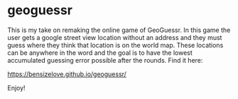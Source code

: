 # geoguessr

This is my take on remaking the online game of GeoGuessr. In this game the user gets a google street view location without an address and they must guess where they think that location is on the world map. These locations can be anywhere in the word and the goal is to have the lowest accumulated guessing error possible after the rounds. 
Find it here: 

https://bensizelove.github.io/geoguessr/

Enjoy!
